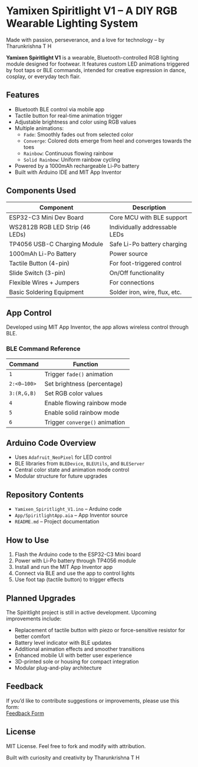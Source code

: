 # Yamixen Spiritlight V1 – A DIY RGB Wearable Lighting System

Made with passion, perseverance, and a love for technology – by Tharunkrishna T H

**Yamixen Spiritlight V1** is a wearable, Bluetooth-controlled RGB lighting module designed for footwear. It features custom LED animations triggered by foot taps or BLE commands, intended for creative expression in dance, cosplay, or everyday tech flair.

## Features

- Bluetooth BLE control via mobile app
- Tactile button for real-time animation trigger
- Adjustable brightness and color using RGB values
- Multiple animations:
  - `Fade`: Smoothly fades out from selected color
  - `Converge`: Colored dots emerge from heel and converges towards the toes
  - `Rainbow`: Continuous flowing rainbow
  - `Solid Rainbow`: Uniform rainbow cycling
- Powered by a 1000mAh rechargeable Li-Po battery
- Built with Arduino IDE and MIT App Inventor

## Components Used

| Component                     | Description                                         |
|------------------------------|-----------------------------------------------------|
| ESP32-C3 Mini Dev Board      | Core MCU with BLE support                          |
| WS2812B RGB LED Strip (46 LEDs) | Individually addressable LEDs                  |
| TP4056 USB-C Charging Module | Safe Li-Po battery charging                         |
| 1000mAh Li-Po Battery        | Power source                                        |
| Tactile Button (4-pin)       | For foot-triggered control                         |
| Slide Switch (3-pin)         | On/Off functionality                                |
| Flexible Wires + Jumpers     | For connections                                     |
| Basic Soldering Equipment    | Solder iron, wire, flux, etc.                      |

## App Control

Developed using MIT App Inventor, the app allows wireless control through BLE.

### BLE Command Reference

| Command     | Function                                |
|-------------|-----------------------------------------|
| `1`         | Trigger `fade()` animation              |
| `2:<0–100>` | Set brightness (percentage)             |
| `3:(R,G,B)` | Set RGB color values                    |
| `4`         | Enable flowing rainbow mode             |
| `5`         | Enable solid rainbow mode               |
| `6`         | Trigger `converge()` animation           |

## Arduino Code Overview

- Uses `Adafruit_NeoPixel` for LED control
- BLE libraries from `BLEDevice`, `BLEUtils`, and `BLEServer`
- Central color state and animation mode control
- Modular structure for future upgrades

## Repository Contents

- `Yamixen_Spiritlight_V1.ino` – Arduino code
- `App/SpiritlightApp.aia` – App Inventor source
- `README.md` – Project documentation

## How to Use

1. Flash the Arduino code to the ESP32-C3 Mini board
2. Power with Li-Po battery through TP4056 module
3. Install and run the MIT App Inventor app
4. Connect via BLE and use the app to control lights
5. Use foot tap (tactile button) to trigger effects

## Planned Upgrades

The Spiritlight project is still in active development. Upcoming improvements include:

- Replacement of tactile button with piezo or force-sensitive resistor for better comfort
- Battery level indicator with BLE updates
- Additional animation effects and smoother transitions
- Enhanced mobile UI with better user experience
- 3D-printed sole or housing for compact integration
- Modular plug-and-play architecture

## Feedback

If you’d like to contribute suggestions or improvements, please use this form:  
[Feedback Form](https://forms.gle/vGdGT9GdUuKqkLbk6)

## License

MIT License. Feel free to fork and modify with attribution.

Built with curiosity and creativity by Tharunkrishna T H
